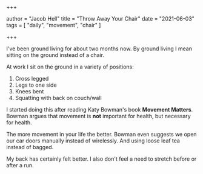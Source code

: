 +++

author = "Jacob Hell"
title = "Throw Away Your Chair"
date = "2021-06-03"
tags = [
    "daily", "movement", "chair"
]

+++

<!--more-->

I've been ground living for about two months now. By ground living I mean sitting on the ground instead of a chair.

At work I sit on the ground in a variety of positions:
1. Cross legged
2. Legs to one side
3. Knees bent
4. Squatting with back on couch/wall

I started doing this after reading Katy Bowman's book **Movement Matters**. Bowman argues that movement is **not** important for health, but necessary for health.

The more movement in your life the better. Bowman even suggests we open our car doors manually instead of wirelessly. And using loose leaf tea instead of bagged.

My back has certainly felt better. I also don't feel a need to stretch before or after a run.